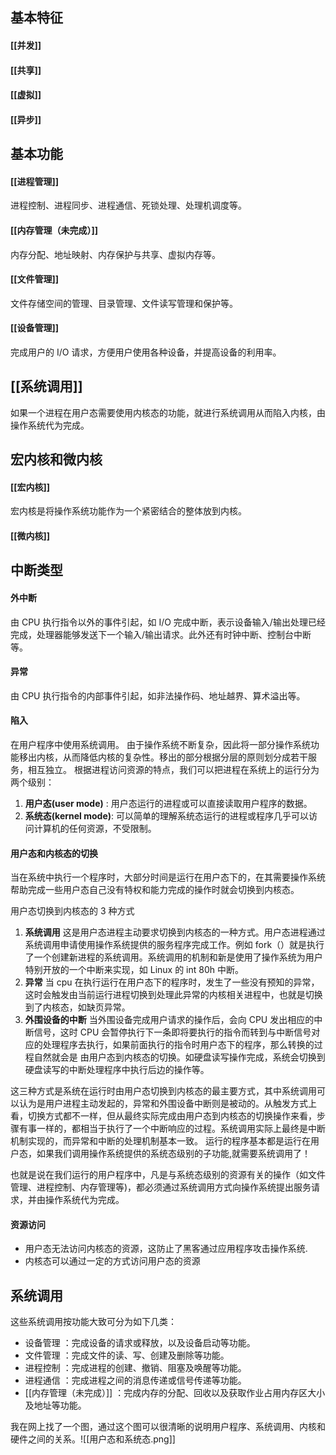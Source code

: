 ## 基本特征
#### [[并发]]
#### [[共享]]
#### [[虚拟]]
#### [[异步]]

## 基本功能
#### [[进程管理]]
进程控制、进程同步、进程通信、死锁处理、处理机调度等。
#### [[内存管理（未完成）]]
内存分配、地址映射、内存保护与共享、虚拟内存等。
#### [[文件管理]]
文件存储空间的管理、目录管理、文件读写管理和保护等。
#### [[设备管理]]
完成用户的 I/O 请求，方便用户使用各种设备，并提高设备的利用率。

## [[系统调用]]
如果一个进程在用户态需要使用内核态的功能，就进行系统调用从而陷入内核，由操作系统代为完成。

## 宏内核和微内核
#### [[宏内核]]
宏内核是将操作系统功能作为一个紧密结合的整体放到内核。
#### [[微内核]]

## 中断类型
#### 外中断
由 CPU 执行指令以外的事件引起，如 I/O 完成中断，表示设备输入/输出处理已经完成，处理器能够发送下一个输入/输出请求。此外还有时钟中断、控制台中断等。
#### 异常
由 CPU 执行指令的内部事件引起，如非法操作码、地址越界、算术溢出等。
#### 陷入
在用户程序中使用系统调用。
由于操作系统不断复杂，因此将一部分操作系统功能移出内核，从而降低内核的复杂性。移出的部分根据分层的原则划分成若干服务，相互独立。
根据进程访问资源的特点，我们可以把进程在系统上的运行分为两个级别：
  1. **用户态(user mode)** : 用户态运行的进程或可以直接读取用户程序的数据。
  2. **系统态(kernel mode)**: 可以简单的理解系统态运行的进程或程序几乎可以访问计算机的任何资源，不受限制。

#### 用户态和内核态的切换
当在系统中执行一个程序时，大部分时间是运行在用户态下的，在其需要操作系统帮助完成一些用户态自己没有特权和能力完成的操作时就会切换到内核态。

用户态切换到内核态的 3 种方式

1. **系统调用**
这是用户态进程主动要求切换到内核态的一种方式。用户态进程通过系统调用申请使用操作系统提供的服务程序完成工作。例如 fork（）就是执行了一个创建新进程的系统调用。系统调用的机制和新是使用了操作系统为用户特别开放的一个中断来实现，如 Linux 的 int 80h 中断。
1. **异常**
当 cpu 在执行运行在用户态下的程序时，发生了一些没有预知的异常，这时会触发由当前运行进程切换到处理此异常的内核相关进程中，也就是切换到了内核态，如缺页异常。
1. **外围设备的中断**
当外围设备完成用户请求的操作后，会向 CPU 发出相应的中断信号，这时 CPU 会暂停执行下一条即将要执行的指令而转到与中断信号对应的处理程序去执行，如果前面执行的指令时用户态下的程序，那么转换的过程自然就会是 由用户态到内核态的切换。如硬盘读写操作完成，系统会切换到硬盘读写的中断处理程序中执行后边的操作等。

这三种方式是系统在运行时由用户态切换到内核态的最主要方式，其中系统调用可以认为是用户进程主动发起的，异常和外围设备中断则是被动的。从触发方式上看，切换方式都不一样，但从最终实际完成由用户态到内核态的切换操作来看，步骤有事一样的，都相当于执行了一个中断响应的过程。系统调用实际上最终是中断机制实现的，而异常和中断的处理机制基本一致。
运行的程序基本都是运行在用户态，如果我们调用操作系统提供的系统态级别的子功能,就需要系统调用了！

也就是说在我们运行的用户程序中，凡是与系统态级别的资源有关的操作（如文件管理、进程控制、内存管理等)，都必须通过系统调用方式向操作系统提出服务请求，并由操作系统代为完成。

#### 资源访问

- 用户态无法访问内核态的资源，这防止了黑客通过应用程序攻击操作系统.
- 内核态可以通过一定的方式访问用户态的资源

## 系统调用
这些系统调用按功能大致可分为如下几类：

- 设备管理 ：完成设备的请求或释放，以及设备启动等功能。
- 文件管理 ：完成文件的读、写、创建及删除等功能。
- 进程控制 ：完成进程的创建、撤销、阻塞及唤醒等功能。
- 进程通信 ：完成进程之间的消息传递或信号传递等功能。
- [[内存管理（未完成）]] ：完成内存的分配、回收以及获取作业占用内存区大小及地址等功能。

我在网上找了一个图，通过这个图可以很清晰的说明用户程序、系统调用、内核和硬件之间的关系。![[用户态和系统态.png]]
